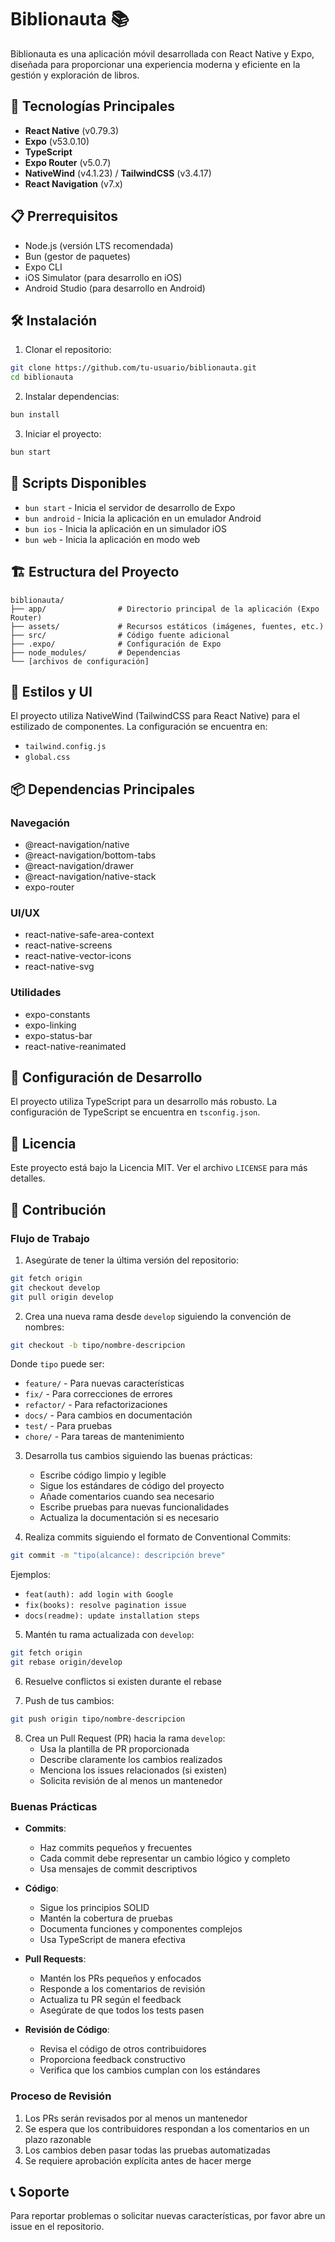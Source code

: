 # Biblionauta 📚

Biblionauta es una aplicación móvil desarrollada con React Native y Expo, diseñada para proporcionar una experiencia moderna y eficiente en la gestión y exploración de libros.

## 🚀 Tecnologías Principales

- **React Native** (v0.79.3)
- **Expo** (v53.0.10)
- **TypeScript**
- **Expo Router** (v5.0.7)
- **NativeWind** (v4.1.23) / **TailwindCSS** (v3.4.17)
- **React Navigation** (v7.x)

## 📋 Prerrequisitos

- Node.js (versión LTS recomendada)
- Bun (gestor de paquetes)
- Expo CLI
- iOS Simulator (para desarrollo en iOS)
- Android Studio (para desarrollo en Android)

## 🛠️ Instalación

1. Clonar el repositorio:
```bash
git clone https://github.com/tu-usuario/biblionauta.git
cd biblionauta
```

2. Instalar dependencias:
```bash
bun install
```

3. Iniciar el proyecto:
```bash
bun start
```

## 📱 Scripts Disponibles

- `bun start` - Inicia el servidor de desarrollo de Expo
- `bun android` - Inicia la aplicación en un emulador Android
- `bun ios` - Inicia la aplicación en un simulador iOS
- `bun web` - Inicia la aplicación en modo web

## 🏗️ Estructura del Proyecto

```
biblionauta/
├── app/                # Directorio principal de la aplicación (Expo Router)
├── assets/             # Recursos estáticos (imágenes, fuentes, etc.)
├── src/                # Código fuente adicional
├── .expo/              # Configuración de Expo
├── node_modules/       # Dependencias
└── [archivos de configuración]
```

## 🎨 Estilos y UI

El proyecto utiliza NativeWind (TailwindCSS para React Native) para el estilizado de componentes. La configuración se encuentra en:
- `tailwind.config.js`
- `global.css`

## 📦 Dependencias Principales

### Navegación
- @react-navigation/native
- @react-navigation/bottom-tabs
- @react-navigation/drawer
- @react-navigation/native-stack
- expo-router

### UI/UX
- react-native-safe-area-context
- react-native-screens
- react-native-vector-icons
- react-native-svg

### Utilidades
- expo-constants
- expo-linking
- expo-status-bar
- react-native-reanimated

## 🔧 Configuración de Desarrollo

El proyecto utiliza TypeScript para un desarrollo más robusto. La configuración de TypeScript se encuentra en `tsconfig.json`.

## 📄 Licencia

Este proyecto está bajo la Licencia MIT. Ver el archivo `LICENSE` para más detalles.

## 🤝 Contribución

### Flujo de Trabajo

1. Asegúrate de tener la última versión del repositorio:
```bash
git fetch origin
git checkout develop
git pull origin develop
```

2. Crea una nueva rama desde `develop` siguiendo la convención de nombres:
```bash
git checkout -b tipo/nombre-descripcion
```
Donde `tipo` puede ser:
- `feature/` - Para nuevas características
- `fix/` - Para correcciones de errores
- `refactor/` - Para refactorizaciones
- `docs/` - Para cambios en documentación
- `test/` - Para pruebas
- `chore/` - Para tareas de mantenimiento

3. Desarrolla tus cambios siguiendo las buenas prácticas:
   - Escribe código limpio y legible
   - Sigue los estándares de código del proyecto
   - Añade comentarios cuando sea necesario
   - Escribe pruebas para nuevas funcionalidades
   - Actualiza la documentación si es necesario

4. Realiza commits siguiendo el formato de Conventional Commits:
```bash
git commit -m "tipo(alcance): descripción breve"
```
Ejemplos:
- `feat(auth): add login with Google`
- `fix(books): resolve pagination issue`
- `docs(readme): update installation steps`

5. Mantén tu rama actualizada con `develop`:
```bash
git fetch origin
git rebase origin/develop
```

6. Resuelve conflictos si existen durante el rebase

7. Push de tus cambios:
```bash
git push origin tipo/nombre-descripcion
```

8. Crea un Pull Request (PR) hacia la rama `develop`:
   - Usa la plantilla de PR proporcionada
   - Describe claramente los cambios realizados
   - Menciona los issues relacionados (si existen)
   - Solicita revisión de al menos un mantenedor

### Buenas Prácticas

- **Commits**: 
  - Haz commits pequeños y frecuentes
  - Cada commit debe representar un cambio lógico y completo
  - Usa mensajes de commit descriptivos

- **Código**:
  - Sigue los principios SOLID
  - Mantén la cobertura de pruebas
  - Documenta funciones y componentes complejos
  - Usa TypeScript de manera efectiva

- **Pull Requests**:
  - Mantén los PRs pequeños y enfocados
  - Responde a los comentarios de revisión
  - Actualiza tu PR según el feedback
  - Asegúrate de que todos los tests pasen

- **Revisión de Código**:
  - Revisa el código de otros contribuidores
  - Proporciona feedback constructivo
  - Verifica que los cambios cumplan con los estándares

### Proceso de Revisión

1. Los PRs serán revisados por al menos un mantenedor
2. Se espera que los contribuidores respondan a los comentarios en un plazo razonable
3. Los cambios deben pasar todas las pruebas automatizadas
4. Se requiere aprobación explícita antes de hacer merge

## 📞 Soporte

Para reportar problemas o solicitar nuevas características, por favor abre un issue en el repositorio. 